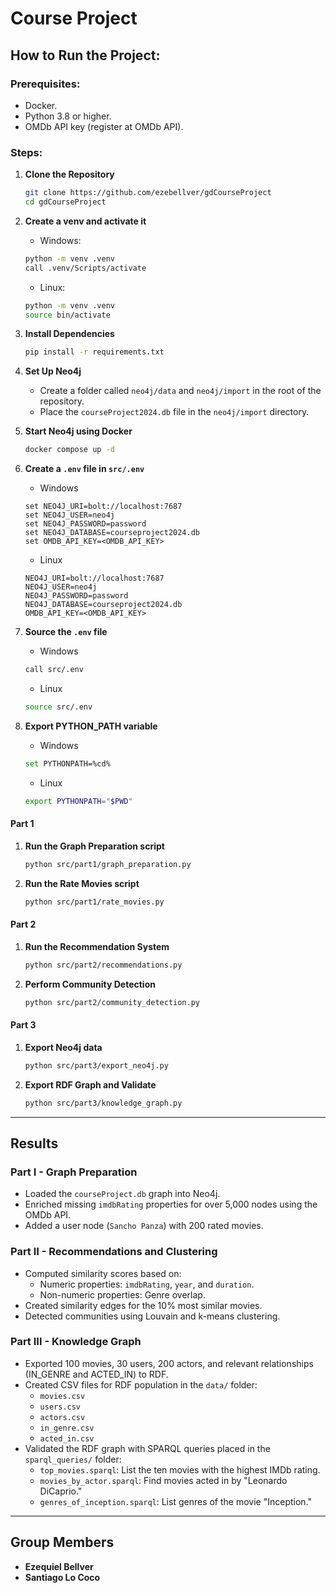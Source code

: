 # **Course Project**

## How to Run the Project:

### Prerequisites:

* Docker.
* Python 3.8 or higher.
* OMDb API key (register at OMDb API).

### Steps:

1. **Clone the Repository**
   ```bash
   git clone https://github.com/ezebellver/gdCourseProject
   cd gdCourseProject
   ```

2. **Create a venv and activate it**
    - Windows:
    ```bash
    python -m venv .venv
    call .venv/Scripts/activate
    ```
    - Linux:
    ```bash
    python -m venv .venv
    source bin/activate
    ```

3. **Install Dependencies**
    ```bash
    pip install -r requirements.txt
    ```

4. **Set Up Neo4j**
    - Create a folder called `neo4j/data` and `neo4j/import` in the root of the repository.
    - Place the `courseProject2024.db` file in the `neo4j/import` directory.

5. **Start Neo4j using Docker**
   ```bash
   docker compose up -d
   ```
   
6. **Create a `.env` file in `src/.env`**
    - Windows
    ```env
    set NEO4J_URI=bolt://localhost:7687
    set NEO4J_USER=neo4j
    set NEO4J_PASSWORD=password
    set NEO4J_DATABASE=courseproject2024.db
    set OMDB_API_KEY=<OMDB_API_KEY>
    ```
    - Linux
    ```env
    NEO4J_URI=bolt://localhost:7687
    NEO4J_USER=neo4j
    NEO4J_PASSWORD=password
    NEO4J_DATABASE=courseproject2024.db
    OMDB_API_KEY=<OMDB_API_KEY>
    ```

7. **Source the `.env` file**
    - Windows
    ```bash
    call src/.env
    ```
    - Linux
    ```bash
    source src/.env
    ```

8. **Export PYTHON_PATH variable**
    - Windows
    ```bash
    set PYTHONPATH=%cd%
    ```
    - Linux
    ```bash
    export PYTHONPATH="$PWD"
    ```

#### Part 1

1. **Run the Graph Preparation script**
    ```bash
    python src/part1/graph_preparation.py
    ```

2. **Run the Rate Movies script**
    ```bash
    python src/part1/rate_movies.py
    ```
   
#### Part 2

1. **Run the Recommendation System**
    ```bash
    python src/part2/recommendations.py
    ```

2. **Perform Community Detection**
    ```bash
    python src/part2/community_detection.py
    ```

#### Part 3

1. **Export Neo4j data**
    ```bash
    python src/part3/export_neo4j.py
    ```
   
2. **Export RDF Graph and Validate**
    ```bash
    python src/part3/knowledge_graph.py
    ```

---

## Results

### Part I - Graph Preparation
- Loaded the `courseProject.db` graph into Neo4j.
- Enriched missing `imdbRating` properties for over 5,000 nodes using the OMDb API.
- Added a user node (`Sancho Panza`) with 200 rated movies.

### Part II - Recommendations and Clustering
- Computed similarity scores based on:
  - Numeric properties: `imdbRating`, `year`, and `duration`.
  - Non-numeric properties: Genre overlap.
- Created similarity edges for the 10% most similar movies.
- Detected communities using Louvain and k-means clustering.

### Part III - Knowledge Graph
- Exported 100 movies, 30 users, 200 actors, and relevant relationships (IN_GENRE and ACTED_IN) to RDF.
- Created CSV files for RDF population in the `data/` folder:
  - `movies.csv`
  - `users.csv`
  - `actors.csv`
  - `in_genre.csv`
  - `acted_in.csv`
- Validated the RDF graph with SPARQL queries placed in the `sparql_queries/` folder:
  - `top_movies.sparql`: List the ten movies with the highest IMDb rating.
  - `movies_by_actor.sparql`: Find movies acted in by "Leonardo DiCaprio."
  - `genres_of_inception.sparql`: List genres of the movie "Inception."

---

## Group Members

- **Ezequiel Bellver**
- **Santiago Lo Coco**

